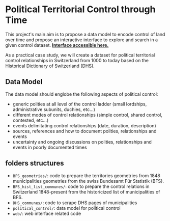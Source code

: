 # Political Territorial Control through Time

This project's main aim is to propose a data model to encode control of land over time and propose an interactive interface to explore and search in a given control dataset. [__Interface accessible here.__](https://dddpt-epfl-phd.github.io/territory-control-time/)

As a practical case study, we will create a dataset for political territorial control relationships in Switzerland from 1000 to today based on the Historical Dictionary of Switzerland (DHS).

## Data Model

The data model should englobe the following aspects of political control:
- generic polities at all level of the control ladder (small lordships, administrative subunits, duchies, etc...)
- different modes of control relationships (simple control, shared control, contested, etc...)
- events delimitating control relationships (date, duration, description)
- sources, references and how to document polities, relationships and events
- uncertainty and ongoing discussions on polities, relationships and events in poorly documented times

## folders structures

- `BFS_geometries/`: code to prepare the territories geometries from 1848 municipalities geometries from the swiss Bundesamt Für Statistik (BFS).
- `BFS_hist_list_communes/`: code to prepare the control relations in Switzerland 1848-present from the historicized list of municipalities of BFS.
- `DHS_communes/`: code to scrape DHS pages of municipalities
- `political_control/`: data model for political control
- `web/`: web interface related code
